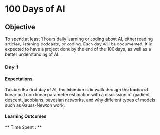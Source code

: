 # 100 Days of AI

## Objective

To spend at least 1 hours daily learning or coding about AI, either reading articles, listening podcasts, or coding. Each day will be documented. It is expected to have a project done by the end of the 100 days, as well as a better understanding of AI.

### Day 1

#### Expectations 
To start the first day of AI, the intention is to walk through the basics of linear and non linear parameter estimation with a discussion of gradient descent, jacobians, bayesian networks, and why different types of models such as Gauss-Newton work. 

#### Learning Outcomes

** Time Spent : **
